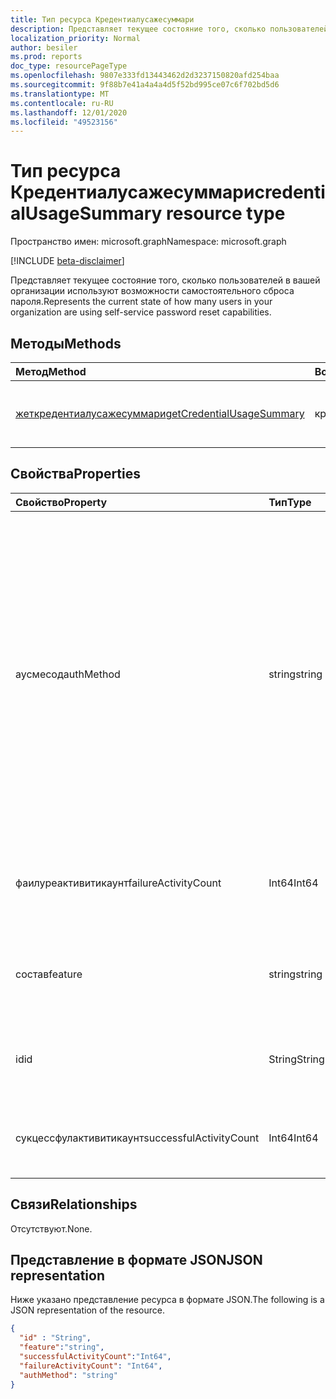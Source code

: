 ```yaml
---
title: Тип ресурса Кредентиалусажесуммари
description: Представляет текущее состояние того, сколько пользователей в вашей организации используют возможности самостоятельного сброса пароля.
localization_priority: Normal
author: besiler
ms.prod: reports
doc_type: resourcePageType
ms.openlocfilehash: 9807e333fd13443462d2d3237150820afd254baa
ms.sourcegitcommit: 9f88b7e41a4a4a4d5f52bd995ce07c6f702bd5d6
ms.translationtype: MT
ms.contentlocale: ru-RU
ms.lasthandoff: 12/01/2020
ms.locfileid: "49523156"
---
```

# <a name="credentialusagesummary-resource-type"></a><span data-ttu-id="e82ce-103">Тип ресурса Кредентиалусажесуммари</span><span class="sxs-lookup"><span data-stu-id="e82ce-103">credentialUsageSummary resource type</span></span>

<span data-ttu-id="e82ce-104">Пространство имен: microsoft.graph</span><span class="sxs-lookup"><span data-stu-id="e82ce-104">Namespace: microsoft.graph</span></span>

[!INCLUDE [beta-disclaimer](../../includes/beta-disclaimer.md)]

<span data-ttu-id="e82ce-105">Представляет текущее состояние того, сколько пользователей в вашей организации используют возможности самостоятельного сброса пароля.</span><span class="sxs-lookup"><span data-stu-id="e82ce-105">Represents the current state of how many users in your organization are using self-service password reset capabilities.</span></span>

## <a name="methods"></a><span data-ttu-id="e82ce-106">Методы</span><span class="sxs-lookup"><span data-stu-id="e82ce-106">Methods</span></span>

| <span data-ttu-id="e82ce-107">Метод</span><span class="sxs-lookup"><span data-stu-id="e82ce-107">Method</span></span>       | <span data-ttu-id="e82ce-108">Возвращаемый тип</span><span class="sxs-lookup"><span data-stu-id="e82ce-108">Return Type</span></span> | <span data-ttu-id="e82ce-109">Описание</span><span class="sxs-lookup"><span data-stu-id="e82ce-109">Description</span></span> |
|:-------------|:------------|:------------|
| [<span data-ttu-id="e82ce-110">жеткредентиалусажесуммари</span><span class="sxs-lookup"><span data-stu-id="e82ce-110">getCredentialUsageSummary</span></span>](../api/reportroot-getcredentialusagesummary.md) | <span data-ttu-id="e82ce-111">кредентиалусажесуммари</span><span class="sxs-lookup"><span data-stu-id="e82ce-111">credentialUsageSummary</span></span> | <span data-ttu-id="e82ce-112">Чтение свойств и связей объекта Кредентиалусажесуммари.</span><span class="sxs-lookup"><span data-stu-id="e82ce-112">Read properties and relationships of a credentialUsageSummary object.</span></span> |

## <a name="properties"></a><span data-ttu-id="e82ce-113">Свойства</span><span class="sxs-lookup"><span data-stu-id="e82ce-113">Properties</span></span>

| <span data-ttu-id="e82ce-114">Свойство</span><span class="sxs-lookup"><span data-stu-id="e82ce-114">Property</span></span>     | <span data-ttu-id="e82ce-115">Тип</span><span class="sxs-lookup"><span data-stu-id="e82ce-115">Type</span></span>        | <span data-ttu-id="e82ce-116">Описание</span><span class="sxs-lookup"><span data-stu-id="e82ce-116">Description</span></span> |
|:-------------|:------------|:------------|
| <span data-ttu-id="e82ce-117">аусмесод</span><span class="sxs-lookup"><span data-stu-id="e82ce-117">authMethod</span></span> | <span data-ttu-id="e82ce-118">string</span><span class="sxs-lookup"><span data-stu-id="e82ce-118">string</span></span> | <span data-ttu-id="e82ce-119">Представляет способ проверки подлинности, используемый пользователем.</span><span class="sxs-lookup"><span data-stu-id="e82ce-119">Represents the authentication method that the user used.</span></span> <span data-ttu-id="e82ce-120">Возможные значения: `email` ,,,, `mobileSMS` `mobileCall` `officePhone` `securityQuestion` (только для самостоятельного сброса пароля), `appNotification` `appCode` и  `alternateMobileCall` (поддерживается только для регистрации).</span><span class="sxs-lookup"><span data-stu-id="e82ce-120">Possible values are: `email`, `mobileSMS`, `mobileCall`, `officePhone`, `securityQuestion` (only used for self-service password reset), `appNotification`, `appCode`, and  `alternateMobileCall` (only supported for registration).</span></span> |
| <span data-ttu-id="e82ce-121">фаилуреактивитикаунт</span><span class="sxs-lookup"><span data-stu-id="e82ce-121">failureActivityCount</span></span> | <span data-ttu-id="e82ce-122">Int64</span><span class="sxs-lookup"><span data-stu-id="e82ce-122">Int64</span></span> | <span data-ttu-id="e82ce-123">Предоставляет количество неудачных сбросов или регистрационных данных.</span><span class="sxs-lookup"><span data-stu-id="e82ce-123">Provides the count of failed resets or registration data.</span></span> |
| <span data-ttu-id="e82ce-124">состав</span><span class="sxs-lookup"><span data-stu-id="e82ce-124">feature</span></span> | <span data-ttu-id="e82ce-125">string</span><span class="sxs-lookup"><span data-stu-id="e82ce-125">string</span></span> | <span data-ttu-id="e82ce-126">Определяет компонент для отчета.</span><span class="sxs-lookup"><span data-stu-id="e82ce-126">Defines the feature to report.</span></span> <span data-ttu-id="e82ce-127">Возможные значения: `registration` и `reset` .</span><span class="sxs-lookup"><span data-stu-id="e82ce-127">Possible values are: `registration` and `reset`.</span></span> |
| <span data-ttu-id="e82ce-128">id</span><span class="sxs-lookup"><span data-stu-id="e82ce-128">id</span></span> | <span data-ttu-id="e82ce-129">String</span><span class="sxs-lookup"><span data-stu-id="e82ce-129">String</span></span> | <span data-ttu-id="e82ce-130">Уникальный идентификатор действия.</span><span class="sxs-lookup"><span data-stu-id="e82ce-130">The unique identifier for the activity.</span></span> <span data-ttu-id="e82ce-131">Только для чтения.</span><span class="sxs-lookup"><span data-stu-id="e82ce-131">Read-only.</span></span> |
| <span data-ttu-id="e82ce-132">сукцессфулактивитикаунт</span><span class="sxs-lookup"><span data-stu-id="e82ce-132">successfulActivityCount</span></span> | <span data-ttu-id="e82ce-133">Int64</span><span class="sxs-lookup"><span data-stu-id="e82ce-133">Int64</span></span> | <span data-ttu-id="e82ce-134">Предоставляет количество успешных регистраций или сбросов.</span><span class="sxs-lookup"><span data-stu-id="e82ce-134">Provides the count of successful registrations or resets.</span></span> |

## <a name="relationships"></a><span data-ttu-id="e82ce-135">Связи</span><span class="sxs-lookup"><span data-stu-id="e82ce-135">Relationships</span></span>

<span data-ttu-id="e82ce-136">Отсутствуют.</span><span class="sxs-lookup"><span data-stu-id="e82ce-136">None.</span></span>

## <a name="json-representation"></a><span data-ttu-id="e82ce-137">Представление в формате JSON</span><span class="sxs-lookup"><span data-stu-id="e82ce-137">JSON representation</span></span>

<span data-ttu-id="e82ce-138">Ниже указано представление ресурса в формате JSON.</span><span class="sxs-lookup"><span data-stu-id="e82ce-138">The following is a JSON representation of the resource.</span></span>

<!-- {
  "blockType": "resource",
  "optionalProperties": [

  ],
  "@odata.type": "microsoft.graph.credentialUsageSummary",
  "baseType": "",
  "keyProperty": "id"
}-->

```json
{
  "id" : "String",
  "feature":"string",
  "successfulActivityCount":"Int64",
  "failureActivityCount": "Int64",
  "authMethod": "string"
}
```

<!-- uuid: 16cd6b66-4b1a-43a1-adaf-3a886856ed98
2019-02-04 14:57:30 UTC -->
<!-- {
  "type": "#page.annotation",
  "description": "credentialUsageSummary resource",
  "keywords": "",
  "section": "documentation",
  "tocPath": ""
}-->

